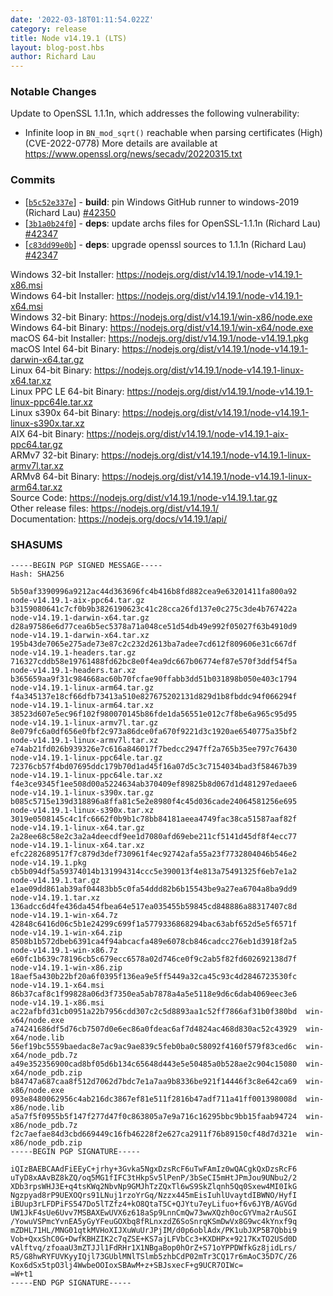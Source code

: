```yaml
---
date: '2022-03-18T01:11:54.022Z'
category: release
title: Node v14.19.1 (LTS)
layout: blog-post.hbs
author: Richard Lau
---
```


### Notable Changes

Update to OpenSSL 1.1.1n, which addresses the following vulnerability:

- Infinite loop in `BN_mod_sqrt()` reachable when parsing certificates (High)(CVE-2022-0778)
  More details are available at <https://www.openssl.org/news/secadv/20220315.txt>

### Commits

- \[[`b5c52e337e`](https://github.com/nodejs/node/commit/b5c52e337e)] - **build**: pin Windows GitHub runner to windows-2019 (Richard Lau) [#42350](https://github.com/nodejs/node/pull/42350)
- \[[`3b1a0b24f0`](https://github.com/nodejs/node/commit/3b1a0b24f0)] - **deps**: update archs files for OpenSSL-1.1.1n (Richard Lau) [#42347](https://github.com/nodejs/node/pull/42347)
- \[[`c83dd99e0b`](https://github.com/nodejs/node/commit/c83dd99e0b)] - **deps**: upgrade openssl sources to 1.1.1n (Richard Lau) [#42347](https://github.com/nodejs/node/pull/42347)

Windows 32-bit Installer: https://nodejs.org/dist/v14.19.1/node-v14.19.1-x86.msi \
Windows 64-bit Installer: https://nodejs.org/dist/v14.19.1/node-v14.19.1-x64.msi \
Windows 32-bit Binary: https://nodejs.org/dist/v14.19.1/win-x86/node.exe \
Windows 64-bit Binary: https://nodejs.org/dist/v14.19.1/win-x64/node.exe \
macOS 64-bit Installer: https://nodejs.org/dist/v14.19.1/node-v14.19.1.pkg \
macOS Intel 64-bit Binary: https://nodejs.org/dist/v14.19.1/node-v14.19.1-darwin-x64.tar.gz \
Linux 64-bit Binary: https://nodejs.org/dist/v14.19.1/node-v14.19.1-linux-x64.tar.xz \
Linux PPC LE 64-bit Binary: https://nodejs.org/dist/v14.19.1/node-v14.19.1-linux-ppc64le.tar.xz \
Linux s390x 64-bit Binary: https://nodejs.org/dist/v14.19.1/node-v14.19.1-linux-s390x.tar.xz \
AIX 64-bit Binary: https://nodejs.org/dist/v14.19.1/node-v14.19.1-aix-ppc64.tar.gz \
ARMv7 32-bit Binary: https://nodejs.org/dist/v14.19.1/node-v14.19.1-linux-armv7l.tar.xz \
ARMv8 64-bit Binary: https://nodejs.org/dist/v14.19.1/node-v14.19.1-linux-arm64.tar.xz \
Source Code: https://nodejs.org/dist/v14.19.1/node-v14.19.1.tar.gz \
Other release files: https://nodejs.org/dist/v14.19.1/ \
Documentation: https://nodejs.org/docs/v14.19.1/api/

### SHASUMS

```
-----BEGIN PGP SIGNED MESSAGE-----
Hash: SHA256

5b50af3390996a9212ac44d363696fc4b416b8fd882cea9e63201411fa800a92  node-v14.19.1-aix-ppc64.tar.gz
b3159080641c7cf0b9b3826190623c41c28cca26fd137e0c275c3de4b767422a  node-v14.19.1-darwin-x64.tar.gz
d28a97586e6d77cea6b5ec5378a71a048ce51d54db49e992f05027f63b4910d9  node-v14.19.1-darwin-x64.tar.xz
195b43de7065e275ade73e87c2c232d2613ba7adee7cd612f809606e31c667df  node-v14.19.1-headers.tar.gz
716327cddb58e19761488fd62bc8e0f4ea9dc667b06774ef87e570f3ddf54f5a  node-v14.19.1-headers.tar.xz
b365659aa9f31c984668ac60b70fcfae90ffabb3dd51b031898b050e403c1794  node-v14.19.1-linux-arm64.tar.gz
f4a345137e18cf66dfb73413a510e827675202131d829d1b8fbddc94f066294f  node-v14.19.1-linux-arm64.tar.xz
38523d607e5ec96f102f980070145b86fde1da56551e012c7f8be6a965c95d95  node-v14.19.1-linux-armv7l.tar.gz
8e079fc6a0df656e0fbf2c973a86dce0fa670f9221d3c1920ae6540775a35bf2  node-v14.19.1-linux-armv7l.tar.xz
e74ab21fd026b939326e7c616a846017f7bedcc2947ff2a765b35ee797c76430  node-v14.19.1-linux-ppc64le.tar.gz
72376cb57f4bd07695ddc179b70d1ad45f16a07d5c3c7154034bad3f58467b39  node-v14.19.1-linux-ppc64le.tar.xz
f4e3ce9345f1ee508d00a5224634ab370409ef89825b8d067d1d481297edaee6  node-v14.19.1-linux-s390x.tar.gz
b085c5715e139d318896a8ffa81c5e2e8980f4c45d036cade24064581256e695  node-v14.19.1-linux-s390x.tar.xz
3019e0508145c4c1fc6662f0b9b1c78bb84181aeea4749fac38ca51587aaf82f  node-v14.19.1-linux-x64.tar.gz
2a28ee68c58e2c3a2a4deecdf9ee1d7080afd69ebe211cf5141d45df8f4ecc77  node-v14.19.1-linux-x64.tar.xz
efc2282689517f7c879d3def730961f4ec92742afa55a23f7732804046b546e2  node-v14.19.1.pkg
cb5b094df5a59374014b131994314ccc5e390013f4e813a75491325f6eb7e1a2  node-v14.19.1.tar.gz
e1ae09dd861ab39af04483bb5c0fa54ddd82b6b15543be9a27ea6704a8ba9dd9  node-v14.19.1.tar.xz
136adcc6d4fe436da454fbea64e517ea035455b59845cd848886a88317407c8d  node-v14.19.1-win-x64.7z
42848c6416d06c5b1e24299c699f1a5779336868294bac63abf652d5e5f6571f  node-v14.19.1-win-x64.zip
8508b1b572dbeb6391ca4f94abcacfa489e6078cb846cadcc276eb1d3918f2a5  node-v14.19.1-win-x86.7z
e60fc1b639c78196cb5c679ecc6578a02d746ce0f9c2ab5f82fd602692138d7f  node-v14.19.1-win-x86.zip
18aef5a430b22bf20a6f0395f136ea9e5ff5449a32ca45c93c4d2846723530fc  node-v14.19.1-x64.msi
86b37caf8c1f99828a06d3f7350ea5ab7878a4a5e5118e9d6c6dab4069eec3e6  node-v14.19.1-x86.msi
ac22afbfd31cb0951a22b7956cdd307c2c5d8893aa1c52ff7866af31b0f380bd  win-x64/node.exe
a74241686df5d76cb7507d0e6ec86a0fdeac6af7d4824ac468d830ac52c43929  win-x64/node.lib
56ef19bc5559baedac8e7ac9ac9ae839c5feb0ba0c58092f4160f579f83ced6c  win-x64/node_pdb.7z
a49e352356900cad8bf05d6b134c65648d443e5e50485a0b528ae2c904c15080  win-x64/node_pdb.zip
b84747a687caa8f512d7062d7bdc7e1a7aa9b8336be921f14446f3c8e642ca69  win-x86/node.exe
093e8480062956c4ab216dc3867ef81e511f2816b47adf711a41ff001398008d  win-x86/node.lib
a5a7f5f0955b5f147f277d47f0c863805a7e9a716c16295bbc9bb15faab94724  win-x86/node_pdb.7z
f2c7aefae84d3cbd669449c16fb46228f2e627ca2911f76b89150cf48d7d321e  win-x86/node_pdb.zip
-----BEGIN PGP SIGNATURE-----

iQIzBAEBCAAdFiEEyC+jrhy+3Gvka5NgxDzsRcF6uTwFAmIz0wQACgkQxDzsRcF6
uTyD8xAAvBZ8kZQ/oq5MG1fIFC3tHkpSv5lPenP/3bSeCI5mHtJPmJou9UNbu2/2
XDb3rpsWHJ3E+q4tsKWq2NbvNp9GMJhTzZQxTl6wS9SkZlqnh5Qq0Sxew4MI0IkG
Ngzpyad8rP9UEXOQrs91LNuj1rzoYrGq/Nzzx445mEisIuhlUvaytdIBWNO/HyfI
iBUup3rLFDPiFS547Do5lTZfz4+kO8QtaT5C+QJYtu7eyLifuo+f6v6JYB/AGVGd
UW1JkF4sUe6Uvv7MSBAXEwUVX6z618aSp9LnnCmQw73wwXQzh0ocGYVma2rAuSGI
/YowuVSPmcYvnEA5yGyYFeuGOXbq8fRLnxzdZ6SoSnrqKSmDwVx8G9wc4kYnxf9q
mZDHL71HL/MNG01qtkMVHoXIJXuWuUrJPjIM/d0p6oblAdx/PK1ubJXP5B7Qbbi9
Vob+QxxShC0G+DwfKBHZIK2c7qZSE+KS7ajLFVbCc3+KXDHPx+9217KxTO2USd0D
vAlftvq/zfoaaU3mZTJJl1FdRHr1X1NBgaBop0hOrZ+S71oYPPDWfkGz8jidLrs/
R5/G8hwRYFUVKyyIQjl73GUblMNlTSlmb5zhbCdP02mTr3CQ17r6mAoC35D7C/Z6
Kox6dSx5tpO3lj4WwbeOOIoxSBAwM+z+SBJsxecF+g9UCR7OIWc=
=W+t1
-----END PGP SIGNATURE-----

```
